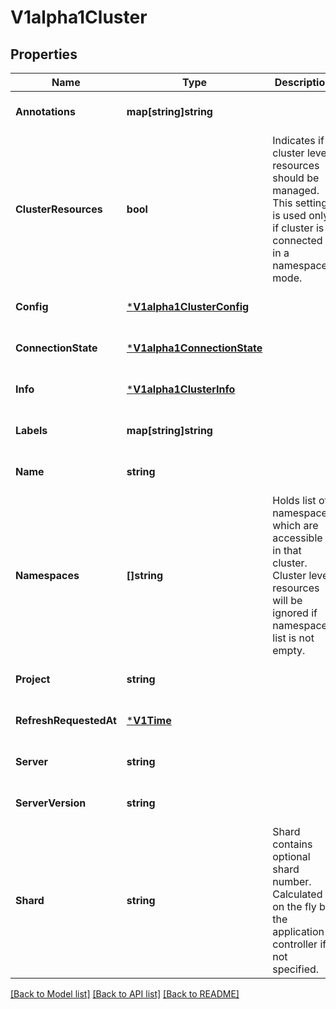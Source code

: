 # V1alpha1Cluster

## Properties
Name | Type | Description | Notes
------------ | ------------- | ------------- | -------------
**Annotations** | **map[string]string** |  | [optional] [default to null]
**ClusterResources** | **bool** | Indicates if cluster level resources should be managed. This setting is used only if cluster is connected in a namespaced mode. | [optional] [default to null]
**Config** | [***V1alpha1ClusterConfig**](v1alpha1ClusterConfig.md) |  | [optional] [default to null]
**ConnectionState** | [***V1alpha1ConnectionState**](v1alpha1ConnectionState.md) |  | [optional] [default to null]
**Info** | [***V1alpha1ClusterInfo**](v1alpha1ClusterInfo.md) |  | [optional] [default to null]
**Labels** | **map[string]string** |  | [optional] [default to null]
**Name** | **string** |  | [optional] [default to null]
**Namespaces** | **[]string** | Holds list of namespaces which are accessible in that cluster. Cluster level resources will be ignored if namespace list is not empty. | [optional] [default to null]
**Project** | **string** |  | [optional] [default to null]
**RefreshRequestedAt** | [***V1Time**](v1Time.md) |  | [optional] [default to null]
**Server** | **string** |  | [optional] [default to null]
**ServerVersion** | **string** |  | [optional] [default to null]
**Shard** | **string** | Shard contains optional shard number. Calculated on the fly by the application controller if not specified. | [optional] [default to null]

[[Back to Model list]](../README.md#documentation-for-models) [[Back to API list]](../README.md#documentation-for-api-endpoints) [[Back to README]](../README.md)



